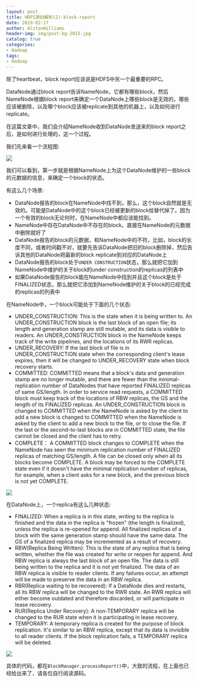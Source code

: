 ```yaml
---
layout: post
title: HDFS源码解析(2)-block-report
date: 2019-02-17
author: AlstonWilliams
header-img: img/post-bg-2015.jpg
catalog: true
categories:
- Hadoop
tags:
- Hadoop
---
```

除了heartbeat，block report应该说是HDFS中另一个最重要的RPC。

DataNode通过block report告诉NameNode，它都有哪些block，然后NameNode根据block report来确定一个DataNode上哪些block是无效的，哪些应该被删除，以及哪个block应该被replicate到其他的机器上，以及如何进行replicate。

在这篇文章中，我们会介绍NameNode收到DataNode发送来的block report之后，是如何进行处理的，这一个过程。

我们先来看一个流程图:

![](https://upload-images.jianshu.io/upload_images/4108852-e84c8921db5dc42b.png?imageMogr2/auto-orient/strip%7CimageView2/2/w/1240)

我们可以看到，第一步就是根据NameNode上为这个DataNode维护的一些block的元数据的信息，来确定一个block的状态。

有这么几个场景:
- DataNode报告的block在NameNode中找不到，那么，这个block自然就是无效的。可能是DataNode中的这个block已经被更新的block给替代掉了。因为一个有效的block无论何时，在NameNode中都应该能找到。
- NameNode中存在DataNode中不存在的block。直接在NameNode的元数据中删除就好了
- DataNode报告的block的元数据，和NameNode中的不符，比如，block的长度不同，或者时间戳不对，就要先告诉DataNode把旧的block删除掉，然后告诉其他的DataNode把最新的block replicate到对应的DataNode上
- DataNode报告的block处于`UNDER CONSTRUCTION`状态，那么就把它加到NameNode中维护的关于block的under construction的replicas的列表中
- 如果DataNode报告的block能在NameNode中找到并且这个block是处于FINALIZED状态，那么就把它添加到NameNode维护的关于block的已经完成的replicas的列表中

在NameNode中，一个block可能处于下面的几个状态:
- UNDER_CONSTRUCTION: This is the state when it is being written to. An UNDER_CONSTRUCTION block is the last block of an open file; its length and generation stamp are still mutable, and its data is visible to readers. An UNDER_CONSTRUCTION block in the NameNode keeps track of the write pipelines, and the locations of its RWR replicas.
- UNDER_RECOVERY: If the last block of file is in UNDER_CONSTRUCTION state when the corresponding client's lease expires, then it will be changed to UNDER_RECOVERY state when block recovery starts.
- COMMITTED: COMMITTED means that a block's data and generation stamp are no longer mutable, and there are fewer than the minimal-replication number of DataNodes that have reported FINALIZED replicas of same GS/length. In order to service read requests, a COMMITTED block must keep track of the locations of RBW replicas, the GS and the length of its FINALIZED replicas. An UNDER_CONSTRUCTION block is changed to COMMITTED when the NameNode is asked by the client to add a new block is changed to COMMITTED when the NameNode is asked by the client to add a new block to the file, or to close the file. If the last or the second-to-last blocks are in COMMITTED state, the file cannot be closed and the client has to retry.
- COMPLETE： A COMMITTED block changes to COMPLETE when the NameNode has seen the minimum replication number of FINALIZED replicas of matching GS/length. A file can be closed only when all its blocks become COMPLETE. A block may be forced to the COMPLETE state even if it doesn't have the minimal replication number of replicas, for example, when a client asks for a new block, and the previous block is not yet COMPLETE.

![](https://upload-images.jianshu.io/upload_images/4108852-07b1e7aa781ff153.png?imageMogr2/auto-orient/strip%7CimageView2/2/w/1240)

在DataNode上，一个replica有这么几种状态:
- FINALIZED: When a replica is in this state, writing to the replica is finished and the data in the replica is "frozen" (the length is finalized), unless the replica is re-opened for append. All finalized replicas of a block with the same generation stamp should have the same data. The GS of a finalized replica may be incremented as a result of recovery.
- RBW(Replica Being Written): This is the state of any replica that is being written, whether the file was created for write or reopen for append. And RBW replica is always the last block of an open file. The data is still being written to the replica and it is not yet finalized. The data of an RBW replica is visible to reader clients. If any failures occur, an attempt will be made to preserve the data in an RBW replica.
- RBR(Replica waiting to be recovered): If a DataNode dies and restarts, all its RBW replica will be changed to the RWR state. An RWR replica will either become outdated and therefore discarded, or will participate in lease recovery.
- RUR(Replica Under Recovery): A non-TEMPORARY replica will be changed to the RUR state when it is participating in lease recovery.
- TEMPORARY: A temporary replica is created for the purpose of block replication. It's similar to an RBW replica, except that its data is invisible to all reader clients. If the block replication fails, a TEMPORARY replica will be deleted.

![](https://upload-images.jianshu.io/upload_images/4108852-04b6ae1e9cc242d2.png?imageMogr2/auto-orient/strip%7CimageView2/2/w/1240)

具体的代码，都在`BlockManager.processReport()`中，大致的流程，在上面也已经给出来了，请各位自行阅读源码。
